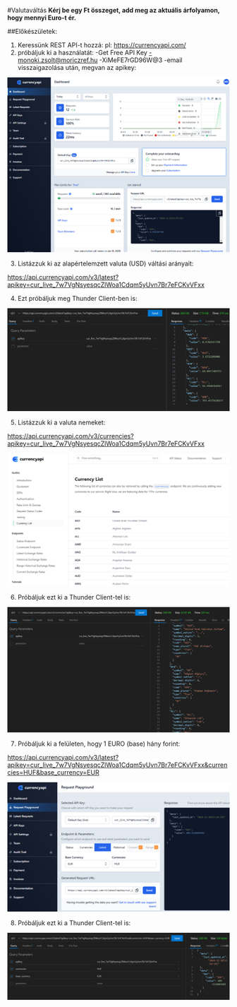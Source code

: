 #Valutaváltás
**Kérj be egy Ft összeget, add meg az aktuális árfolyamon, hogy mennyi Euro-t ér.**

##Előkészületek:
1. Keressünk REST API-t hozzá:
pl: https://currencyapi.com/
2. próbáljuk ki a használatát:
-Get Free API Key
-monoki.zsolt@moriczref.hu
-XiMeFE7rGD96W@3
-email visszaigazolása után, megvan az apikey:

![currencyapi1.PNG](PICTURES/currencyapi1.PNG)

3. Listázzuk ki az alapértelemzett valuta (USD) váltási arányait:

https://api.currencyapi.com/v3/latest?apikey=cur_live_7w7VgNsyesqcZlWoa1Cdqm5yUvn7Br7eFCKvVFxx

4. Ezt próbáljuk meg Thunder Client-ben is:

![currencyapi2.PNG](PICTURES/currencyapi2.PNG)

5. Listázzuk ki a valuta nemeket:

https://api.currencyapi.com/v3/currencies?apikey=cur_live_7w7VgNsyesqcZlWoa1Cdqm5yUvn7Br7eFCKvVFxx

![currencyapi3.PNG](PICTURES/currencyapi3.PNG)

6. Próbáljuk ezt ki a Thunder Client-tel is:

![currencyapi4.PNG](PICTURES/currencyapi4.PNG)

7. Próbáljuk ki a felületen, hogy 1 EURO (base) hány forint:

https://api.currencyapi.com/v3/latest?apikey=cur_live_7w7VgNsyesqcZlWoa1Cdqm5yUvn7Br7eFCKvVFxx&currencies=HUF&base_currency=EUR

![currencyapi5.PNG](PICTURES/currencyapi5.PNG)

8. Próbáljuk ezt ki a Thunder Client-tel is:

![currencyapi6.PNG](PICTURES/currencyapi6.PNG)


